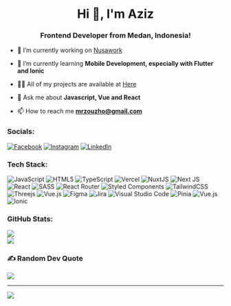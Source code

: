 <h1 align="center">Hi 👋, I'm Aziz</h1>
<h3 align="center">Frontend Developer from Medan, Indonesia!</h3>

- 🔭 I’m currently working on [Nusawork](https://nusawork.com/)

- 🌱 I’m currently learning **Mobile Development, especially with Flutter and Ionic**

- 👨‍💻 All of my projects are available at [Here](https://drive.google.com/drive/folders/1g_0C-GiWE5xSEjhiSUID-TquwY2L8dBt?usp=sharing)

- 💬 Ask me about **Javascript, Vue and React**

- 📫 How to reach me **mrzouzho@gmail.com**


### Socials:
[![Facebook](https://img.shields.io/badge/Facebook-%231877F2.svg?logo=Facebook&logoColor=white)](https://facebook.com/blv.rinz) [![Instagram](https://img.shields.io/badge/Instagram-%23E4405F.svg?logo=Instagram&logoColor=white)](https://instagram.com/mraiz_) [![LinkedIn](https://img.shields.io/badge/LinkedIn-%230077B5.svg?logo=linkedin&logoColor=white)](https://linkedin.com/in/mraiz) 

### Tech Stack:
![JavaScript](https://img.shields.io/badge/javascript-%23323330.svg?style=flat&logo=javascript&logoColor=%23F7DF1E) ![HTML5](https://img.shields.io/badge/html5-%23E34F26.svg?style=flat&logo=html5&logoColor=white) ![TypeScript](https://img.shields.io/badge/typescript-%23007ACC.svg?style=flat&logo=typescript&logoColor=white) ![Vercel](https://img.shields.io/badge/vercel-%23000000.svg?style=flat&logo=vercel&logoColor=white) ![NuxtJS](https://img.shields.io/badge/Nuxt-black?style=flat&logo=nuxt.js&logoColor=white) ![Next JS](https://img.shields.io/badge/Next-black?style=flat&logo=next.js&logoColor=white) ![React](https://img.shields.io/badge/react-%2320232a.svg?style=flat&logo=react&logoColor=%2361DAFB) ![SASS](https://img.shields.io/badge/SASS-hotpink.svg?style=flat&logo=SASS&logoColor=white) ![React Router](https://img.shields.io/badge/React_Router-CA4245?style=flat&logo=react-router&logoColor=white) ![Styled Components](https://img.shields.io/badge/styled--components-DB7093?style=flat&logo=styled-components&logoColor=white) ![TailwindCSS](https://img.shields.io/badge/tailwindcss-%2338B2AC.svg?style=flat&logo=tailwind-css&logoColor=white) ![Threejs](https://img.shields.io/badge/threejs-black?style=flat&logo=three.js&logoColor=white) ![Vue.js](https://img.shields.io/badge/vuejs-%2335495e.svg?style=flat&logo=vuedotjs&logoColor=%234FC08D) 	![Figma](https://img.shields.io/badge/figma-%23F24E1E.svg?style=flat&logo=figma&logoColor=white) ![Jira](https://img.shields.io/badge/jira-%230A0FFF.svg?style=flat&logo=jira&logoColor=white) ![Visual Studio Code](https://img.shields.io/badge/Visual%20Studio%20Code-%23323330.svg?style=flat&logo=visual%20studio%20code&logoColor=blue) ![Pinia](https://img.shields.io/badge/pinia-%f7d336.svg?style=flat&logo=pinia&logoColor=f7d336) ![Vue.js](https://img.shields.io/badge/vuex-%2335495e.svg?style=flat&logo=vuex&logoColor=%234FC08D) ![Ionic](https://img.shields.io/badge/ionic-%230A0FFF.svg?style=flat&logo=ionic&logoColor=white)


### GitHub Stats:
![](https://github-readme-stats.vercel.app/api?username=mraiz&theme=dark&hide_border=true&include_all_commits=true&count_private=true)<br/>
![](https://github-readme-streak-stats.herokuapp.com/?user=mraiz&theme=dark&hide_border=true)

### ✍️ Random Dev Quote
![](https://quotes-github-readme.vercel.app/api?type=horizontal&theme=tokyonight)

---
[![](https://visitcount.itsvg.in/api?id=mraiz&icon=2&color=1)](https://visitcount.itsvg.in)

<!-- Proudly created with GPRM ( https://gprm.itsvg.in ) -->
